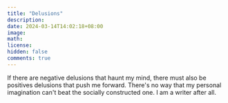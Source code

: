 ```yaml
---
title: "Delusions"
description: 
date: 2024-03-14T14:02:18+08:00
image: 
math: 
license: 
hidden: false
comments: true
---
```

If there are negative delusions that haunt my mind, there must also be positives delusions that push me forward. There's no way that my personal imagination can't beat the socially constructed one. I am a writer after all.
